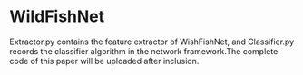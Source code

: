 # WildFishNet
Extractor.py contains the feature extractor of WishFishNet, and Classifier.py records the classifier algorithm in the network framework.The complete code of this paper will be uploaded after inclusion.
